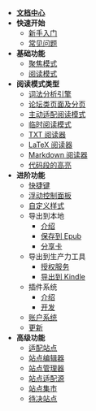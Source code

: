 * [**文档中心**](Home.md)
* **快速开始**
  * [新手入门](入门指南（-操作指引-）)
  * [常见问题](FAQ)
* **基础功能**
  * [聚焦模式](聚焦模式.md)
  * [阅读模式](阅读模式.md)
* **阅读模式类型**
  * [词法分析引擎](词法分析引擎)
  * [论坛类页面及分页](论坛类页面及分页)
  * [主动适配阅读模式](主动适配阅读模式)
  * [临时阅读模式](临时阅读模式)
  * [TXT 阅读器](TXT-阅读器)
  * [LaTeX 阅读器](词法分析引擎?id=LaTeX识别)
  * [Markdown 阅读器](词法分析引擎?id=Markdown识别)
  * [代码段的高亮](词法分析引擎?id=代码段的高亮)
* **进阶功能**
  * [快捷键](快捷键)
  * [浮动控制面板](浮动控制面板（FAP）与浮动控制栏（FAB）)
  * [自定义样式](自定义样式)
  * 导出到本地
    * [介绍](保存到本地)
    * [保存到 Epub](发送到-Epub)
    * [分享卡](分享卡)
  * 导出到生产力工具
    * [授权服务](授权服务)
    * [导出到 Kindle](发送到-Kindle)
  * 插件系统
    * [介绍](插件系统)
    * [开发](插件编写)
  * [账户系统](账户系统)
  * [更新](更新)
* **高级功能**
  * [适配站点](适配站点)
  * [站点编辑器](站点编辑器)
  * [站点管理器](站点管理器)
  * [站点适配源](站点适配源)
  * [站点集市](站点集市)
  * [待决站点](待决站点)